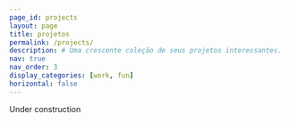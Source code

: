 ```yaml
---
page_id: projects
layout: page
title: projetos
permalink: /projects/
description: # Uma crescente coleção de seus projetos interessantes.
nav: true
nav_order: 3
display_categories: [work, fun]
horizontal: false
---
```


Under construction
